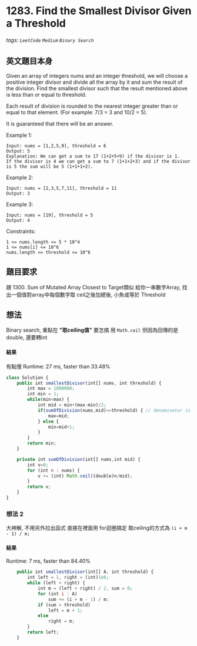 # 1283. Find the Smallest Divisor Given a Threshold
###### tags: `LeetCode` `Medium` `Binary Search`

## 英文題目本身
Given an array of integers nums and an integer threshold, we will choose a positive integer divisor and divide all the array by it and sum the result of the division. Find the smallest divisor such that the result mentioned above is less than or equal to threshold.

Each result of division is rounded to the nearest integer greater than or equal to that element. (For example: 7/3 = 3 and 10/2 = 5).

It is guaranteed that there will be an answer.

 

Example 1:
```
Input: nums = [1,2,5,9], threshold = 6
Output: 5
Explanation: We can get a sum to 17 (1+2+5+9) if the divisor is 1. 
If the divisor is 4 we can get a sum to 7 (1+1+2+3) and if the divisor is 5 the sum will be 5 (1+1+1+2). 
```
Example 2:
```
Input: nums = [2,3,5,7,11], threshold = 11
Output: 3
```
Example 3:
```
Input: nums = [19], threshold = 5
Output: 4
 ```

Constraints:
```
1 <= nums.length <= 5 * 10^4
1 <= nums[i] <= 10^6
nums.length <= threshold <= 10^6
```
## 題目要求
跟 1300. Sum of Mutated Array Closest to Target類似
給你一串數字Array, 找出一個值對array中每個數字取 ceil之後加總後, 小魚或等於 Threshold
## 想法
Binary search, 重點在 **"取ceiling值"** 要怎搞
用 `Math.ceil` 但因為回傳的是 double, 還要轉int
#### 結果
有點慢
Runtime: 27 ms, faster than 33.48%
```javascript
class Solution {
    public int smallestDivisor(int[] nums, int threshold) {
        int max = 1000000;
        int min = 1;
        while(min<max) {
            int mid = min+(max-min)/2;
            if(sumOfDivision(nums,mid)<=threshold) { // denominator is more, i.e mid is greater than solution hence reduce it so reduce max.
                max=mid;
            } else {
                min=mid+1;
            }
        }
        return min;
    }

    private int sumOfDivision(int[] nums,int mid) {
        int v=0;
        for (int n : nums) {
            v += (int) Math.ceil((double)n/mid);
        }
        return v;
    }
}
```

### 想法 2
大神解, 不用另外拉出函式 直接在裡面用 for迴圈搞定
取ceiling的方式為 `(i + m - 1) / m;`

#### 結果
Runtime: 7 ms, faster than 84.40%
```javascript
    public int smallestDivisor(int[] A, int threshold) {
        int left = 1, right = (int)1e6;
        while (left < right) {
            int m = (left + right) / 2, sum = 0;
            for (int i : A)
                sum += (i + m - 1) / m;
            if (sum > threshold)
                left = m + 1;
            else
                right = m;
        }
        return left;
    }
```
